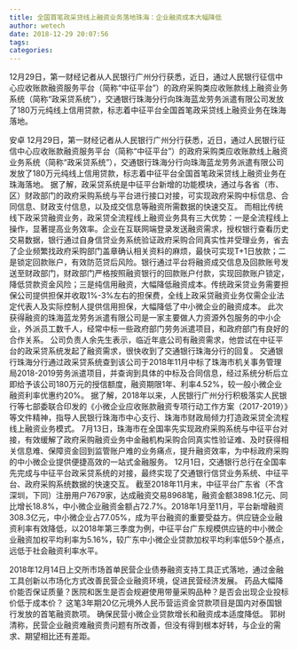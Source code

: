 ```yaml
---
title: 全国首笔政采贷线上融资业务落地珠海：企业融资成本大幅降低
author: wetech
date: 2018-12-29 20:07:56
tags: 
categories: 
---
```

12月29日，第一财经记者从人民银行广州分行获悉，近日，通过人民银行征信中心应收账款融资服务平台（简称“中征平台”）的政府采购类应收账款线上融资业务系统（简称“政采贷系统”），交通银行珠海分行向珠海蓝龙劳务派遣有限公司发放了180万元纯线上信用贷款，标志着中征平台全国首笔政采贷线上融资业务在珠海落地。
<!-- more -->
安卓
12月29日，第一财经记者从人民银行广州分行获悉，近日，通过人民银行征信中心应收账款融资服务平台（简称“中征平台”）的政府采购类应收账款线上融资业务系统（简称“政采贷系统”），交通银行珠海分行向珠海蓝龙劳务派遣有限公司发放了180万元纯线上信用贷款，标志着中征平台全国首笔政采贷线上融资业务在珠海落地。
据了解，政采贷系统是中征平台新增的功能模块，通过与各省（市、区）财政部门的政府采购系统与平台进行接口对接，可实现政府采购中标信息、合同信息、财政支付信息，以及成交信息等融资所需数据的快速交互。
而相比传统线下政采贷融资业务，政采贷全流程线上融资业务具有三大优势：一是全流程线上操作，显著提高业务效率。企业在互联网端登录发送融资需求，授权银行查看历史交易数据，银行通过自身信贷业务系统验证政府采购合同真实性并受理业务，省去了企业频繁找政府采购部门盖章确认相关资料的麻烦，最快可实现T+1日放款；二是锁定回款账户，有效防范贷后风险。银行通过平台将融资成交信息及回款账号发送至财政部门，财政部门严格按照融资银行的回款账户付款，实现回款账户锁定，降低贷款资金风险；三是纯信用融资，大幅降低融资成本。传统政采贷业务需要担保公司提供担保并收取1%-3%左右的担保费，全线上政采贷融资业务仅需企业法定代表人及实际控制人提供信用担保，大幅降低了中小微企业的融资成本。
此次获得融资的珠海蓝龙劳务派遣有限公司是一家主要做人力资源外包服务的中小企业，外派员工数千人，经常中标一些政府部门劳务派遣项目，和政府部门有良好的合作关系。
公司负责人余先生表示，临近年底公司有融资需求，他尝试在中征平台的政采贷系统发起了融资需求，很快收到了交通银行珠海分行的回复。
交通银行珠海分行通过政采贷系统查到该公司于2018年11月中标了珠海市机关事务管理局2018-2019劳务派遣项目，并查询到具体的中标及合同信息，经过系统分析后立即给予该公司180万元的授信额度，融资期限1年、利率4.52%，较一般小微企业融资利率优惠约20%。
据了解，2018年以来，人民银行广州分行积极落实人民银行等七部委联合印发的《小微企业应收账款融资专项行动工作方案（2017-2019）》等文件精神，指导人民银行珠海市中心支行、珠海市财政局倾力打造政采贷全流程线上融资业务模式。
7月13日，珠海市在全国率先实现政府采购系统与中征平台对接，有效缓解了政府采购融资业务中金融机构采购合同真实性验证难、及时获得相关信息难、保障资金回到监管账户难的业务痛点，提升融资效率，为中标政府采购的中小微企业提供便捷高效的一站式金融服务。
12月1日，交通银行总行在全国率先完成与中征平台政采贷系统的对接，最终实现了交通银行信贷业务系统、中征平台、政府采购系统数据的快速交互。
截至2018年11月末，中征平台广东省（不含深圳，下同）注册用户7679家，达成融资交易8968笔，融资金额3898.1亿元、同比增长18.8%，中小微企业融资金额占72.7%。2018年1月至11月，平台新增融资308.3亿元，中小微企业占77.05%，成为平台融资的重要受益方。供应链企业融资利率有效降低，以2018年第三季度为例，中征平台广东规模供应链的中小微企业融资加权平均利率为5.16%，较广东中小微企业贷款加权平均利率低59个基点，远低于社会融资利率水平。
 
 
2018年12月14日上交所市场首单民营企业债券融资支持工具正式落地，通过金融工具创新以市场化方式改善民营企业融资环境，促进民营经济发展。
药品大幅降价能否保证质量？医院和医生是否会规避使用带量采购品种？是否会出现企业投标价低于成本价？
这笔3年期20亿元境外人民币营运资金贷款项目是国内对泰国银行发放的首笔融资款项。
确保民营小微企业贷款增长和融资成本适度降低。
郭树清称，民营企业融资难融资贵问题有所改善，但没有得到根本好转，与企业的需求、期望相比还有差距。
